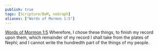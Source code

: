 ```yaml
---
publish: true
tags: [Scripture/BoM, noGraph]
aliases: ["Words of Mormon 1:5"]
---
```

[Words of Mormon 1:5](https://churchofjesuschrist.org/study/scriptures/bofm/w-of-m/1?lang=eng&id=p5#p5) Wherefore, I chose these things, to finish my record upon them, which remainder of my record I shall take from the plates of Nephi; and I cannot write the hundredth part of the things of my people.
